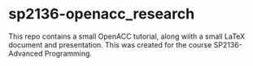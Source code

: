# sp2136-openacc_research
This repo contains a small OpenACC tutorial, along wiith a small LaTeX document and presentation. This was created for the course SP2136-Advanced Programming.
